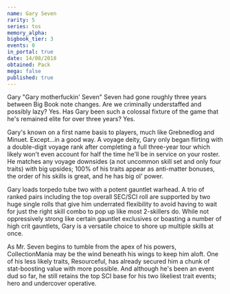 ```yaml
---
name: Gary Seven
rarity: 5
series: tos
memory_alpha:
bigbook_tier: 3
events: 0
in_portal: true
date: 14/08/2018
obtained: Pack
mega: false
published: true
---
```


Gary "Gary motherfuckin' Seven" Seven had gone roughly three years between Big Book note changes. Are we criminally understaffed and possibly lazy? Yes. Has Gary been such a colossal fixture of the game that he's remained elite for over three years? Yes.

Gary's known on a first name basis to players, much like Grebnedlog and Minuet. Except...in a good way. A voyage deity, Gary only began flirting with a double-digit voyage rank after completing a full three-year tour which likely won't even account for half the time he'll be in service on your roster. He matches any voyage downsides (a not uncommon skill set and only four traits) with big upsides; 100% of his traits appear as anti-matter bonuses, the order of his skills is great, and he has big ol' power.

Gary loads torpedo tube two with a potent gauntlet warhead. A trio of ranked pairs including the top overall SEC/SCI roll are supported by two huge single rolls that give him underrated flexibility to avoid having to wait for just the right skill combo to pop up like most 2-skillers do. While not oppressively strong like certain gauntlet exclusives or boasting a number of high crit gauntlets, Gary is a versatile choice to shore up multiple skills at once.

As Mr. Seven begins to tumble from the apex of his powers, CollectionMania may be the wind beneath his wings to keep him aloft. One of his less likely traits, Resourceful, has already secured him a chunk of stat-boosting value with more possible. And although he's been an event dud so far, he still retains the top SCI base for his two likeliest trait events; hero and undercover operative.
